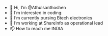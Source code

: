 - 👋 Hi, I’m @Athulsanthoshen
- 👀 I’m interested in coding
- 🌱 I’m currently pursing Btech electronics 
- 💞️ I’m working at ShareInfo as operational lead
- 📫 How to reach me INDIA

<!---
Athulsanthoshen/Athulsanthoshen is a ✨ special ✨ repository because its `README.md` (this file) appears on your GitHub profile.
You can click the Preview link to take a look at your changes.
--->
